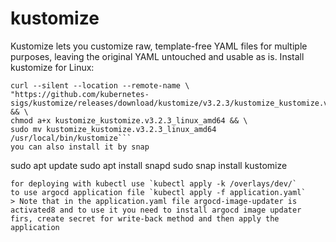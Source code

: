 # kustomize
Kustomize lets you customize raw, template-free YAML files for multiple purposes, leaving the original YAML untouched and usable as is.
Install kustomize for Linux:
```
curl --silent --location --remote-name \
"https://github.com/kubernetes-sigs/kustomize/releases/download/kustomize/v3.2.3/kustomize_kustomize.v3.2.3_linux_amd64" && \
chmod a+x kustomize_kustomize.v3.2.3_linux_amd64 && \
sudo mv kustomize_kustomize.v3.2.3_linux_amd64 /usr/local/bin/kustomize```
you can also install it by snap
```
sudo apt update
sudo apt install snapd
sudo snap install kustomize
```
for deploying with kubectl use `kubectl apply -k /overlays/dev/`
to use argocd application file `kubectl apply -f application.yaml`
> Note that in the application.yaml file argocd-image-updater is activated8 and to use it you need to install argocd image updater firs, create secret for write-back method and then apply the application
